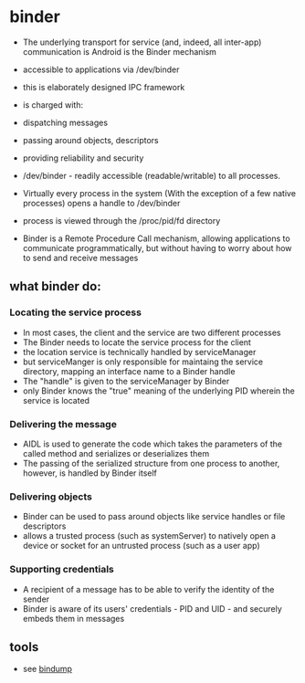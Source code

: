 # binder

* The underlying transport for service (and, indeed, all inter-app) communication is Android is the Binder mechanism
* accessible to applications via /dev/binder
* this is elaborately designed IPC framework
* is charged with:
 * dispatching messages
 * passing around objects, descriptors
 * providing reliability and security


* /dev/binder - readily accessible (readable/writable) to all processes.

* Virtually every process in the system (With the exception of a few native processes) opens a handle to /dev/binder
* process is viewed through the /proc/pid/fd directory

* Binder is a Remote Procedure Call mechanism, allowing applications to communicate programmatically, but without having to worry about how to send and receive messages

## what binder do:

### Locating the service process
* In most cases, the client and the service are two different processes
* The Binder needs to locate the service process for the client
* the location service  is technically handled by serviceManager
* but serviceManger is only responsible for maintaing the service directory, mapping an interface name to a Binder handle
* The "handle" is given to the serviceManager by Binder
* only Binder knows the "true" meaning of the underlying PID wherein the service is located

### Delivering the message
* AIDL is used to generate the code which takes the parameters of the called method and serializes or deserializes them
* The passing of the serialized structure from one process to another, however, is handled by Binder itself


### Delivering objects
* Binder can be used to pass around objects like service handles or file descriptors
* allows a trusted process (such as systemServer) to natively open a device or socket for an untrusted process (such as a user app)

### Supporting credentials
* A recipient of a message has to be able to verify the identity of the sender
* Binder is aware of its users' credentials - PID and UID - and securely embeds them in messages


## tools
* see [bindump](../tools/bindump.md)

